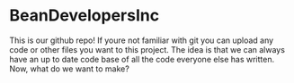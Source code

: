 # BeanDevelopersInc
This is our github repo! If youre not familiar with git you can upload any code or other files you want to this project.
The idea is that we can always have an up to date code base of all the code everyone else has written.
Now, what do we want to make?
